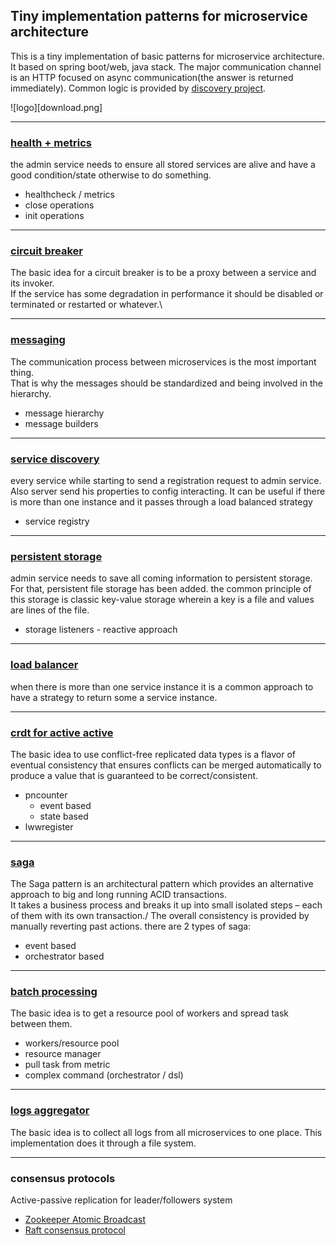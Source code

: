 ## Tiny implementation patterns for microservice architecture
This is a tiny implementation of basic patterns for microservice architecture.
It based on spring boot/web, java stack.
The major communication channel is an HTTP focused on async communication(the answer is returned immediately).
Common logic is provided by [discovery project](/discovery).

![logo][download.png]

---

### [health + metrics](discovery/README.md#health-metrics)
the admin service needs to ensure all stored services are alive and have a good condition/state otherwise to do something.
- healthcheck / metrics
- close operations
- init operations

--- 

### [circuit breaker](discovery/README.md#circuit-breaker)    
The basic idea for a circuit breaker is to be a proxy between a service and its invoker.\
If the service has some degradation in performance it should be disabled or terminated or restarted or whatever.\

---

### [messaging](messages/README.md)
The communication process between microservices is the most important thing.\
That is why the messages should be standardized and being involved in the hierarchy.

- message hierarchy
- message builders 
---
### [service discovery](discovery/README.md#service-discovery)
every service while starting to send a registration request to admin service. Also server send his properties to config interacting.
It can be useful if there is more than one instance and it passes through a load balanced strategy   
- service registry
---   
### [persistent storage](discovery/README.md#persistence-storage)
admin service needs to save all coming information to persistent storage. For that, persistent file storage has been added.
the common principle of this storage is classic key-value storage wherein a key is a file and values are lines of the file.
  - storage listeners - reactive approach
---

### [load balancer](discovery/README.md#load-balancer)
when there is more than one service instance it is a common approach to have a strategy to return some a service instance.

---
### [crdt for active active](crdt-service/README.md)
The basic idea to use conflict-free replicated data types is a flavor of eventual consistency that ensures 
conflicts can be merged automatically to produce a value that is guaranteed to be correct/consistent.

- pncounter
  - event based
  - state based
- lwwregister
---

### [saga](saga-services/README.md)
The Saga pattern is an architectural pattern which provides an alternative approach to big and long running ACID transactions.\
It takes a business process and breaks it up into small isolated steps – each of them with its own transaction./
The overall consistency is provided by manually reverting past actions.
there are 2 types of saga:
- event based
- orchestrator based
---

### [batch processing](batch-processing/README.md) 
The basic idea is to get a resource pool of workers and spread task between them.
- workers/resource pool
- resource manager
- pull task from metric
- complex command (orchestrator / dsl)
---

### [logs aggregator](log-aggregator-service/README.md)
The basic idea is to collect all logs from all microservices to one place. 
This implementation does it through a file system.

---

### consensus protocols
Active-passive replication for leader/followers system
- [Zookeeper Atomic Broadcast](zab/README.md)
- [Raft consensus protocol](raft/README.md)

